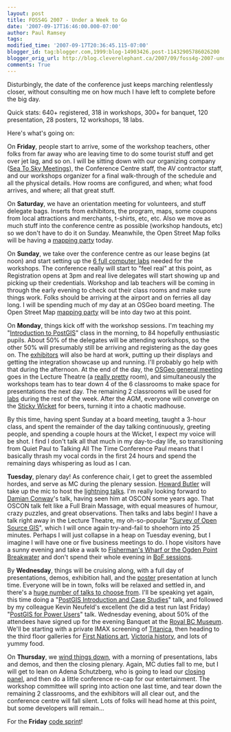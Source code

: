 ```yaml
---
layout: post
title: FOSS4G 2007 - Under a Week to Go
date: '2007-09-17T16:46:00.000-07:00'
author: Paul Ramsey
tags: 
modified_time: '2007-09-17T20:36:45.115-07:00'
blogger_id: tag:blogger.com,1999:blog-14903426.post-11432905786026200
blogger_orig_url: http://blog.cleverelephant.ca/2007/09/foss4g-2007-under-week-to-go.html
comments: True
---
```


Disturbingly, the date of the conference just keeps marching relentlessly closer, without consulting me on how much I have left to complete before the big day.

Quick stats: 640+ registered, 318 in workshops, 300+ for banquet, 120 presentation, 28 posters, 12 workshops, 18 labs.

Here's what's going on:

On <span style="font-weight:bold;">Friday</span>, people start to arrive, some of the workshop teachers, other folks from far away who are leaving time to do some tourist stuff and get over jet lag, and so on. I will be sitting down with our organizing company ([Sea To Sky Meetings](http://www.seatoskymeetings.com/)), the Conference Centre staff, the AV contractor staff, and our workshops organizer for a final walk-through of the schedule and all the physical details. How rooms are configured, and when; what food arrives, and where; all that great stuff.

On <span style="font-weight:bold;">Saturday</span>, we have an orientation meeting for volunteers, and stuff delegate bags.  Inserts from exhibitors, the program, maps, some coupons from local attractions and merchants, t-shirts, etc, etc.  Also we move as much stuff into the conference centre as possible (workshop handouts, etc) so we don't have to do it on Sunday.  Meanwhile, the Open Street Map folks will be having a [mapping party](http://wiki.openstreetmap.org/index.php/Victoria_mapping_party) today.

On <span style="font-weight:bold;">Sunday</span>, we take over the conference centre as our lease begins (at noon) and start setting up the [6 full computer labs](http://2007.foss4g.org/program_overview/monday/) needed for the workshops.  The conference really will start to "feel real" at this point, as Registration opens at 3pm and real live delegates will start showing up and picking up their credentials.  Workshop and lab teachers will be coming in through the early evening to check out their class rooms and make sure things work.  Folks should be arriving at the airport and on ferries all day long.  I will be spending much of my day at an OSGeo board meeting.  The Open Street Map [mapping party](http://wiki.openstreetmap.org/index.php/Victoria_mapping_party) will be into day two at this point.

On <span style="font-weight:bold;">Monday</span>, things kick off with the workshop sessions. I'm teaching my "[Introduction to PostGIS](http://2007.foss4g.org/workshops/W-04/)" class in the morning, to 84 hopefully enthusiastic pupils.  About 50% of the delegates will be attending workshops, so the other 50% will presumably still be arriving and registering as the day goes on.  The [exhibitors](http://2007.foss4g.org/exhibition/) will also be hard at work, putting up their displays and getting the integration showcase up and running.  I'll probably go help with that during the afternoon.  At the end of the day, the [OSGeo general meeting](http://wiki.osgeo.org/index.php/AGM_2007) goes in the Lecture Theatre (a [really pretty](http://victoriaconference.com/tour_theatre.php) room), and simultaneously the workshops team has to tear down 4 of the 6 classrooms to make space for presentations the next day.  The remaining 2 classrooms will be used for [labs](http://2007.foss4g.org/labs/) during the rest of the week.  After the AGM, everyone will converge on the [Sticky Wicket](http://2007.foss4g.org/events/) for beers, turning it into a chaotic madhouse.

By this time, having spent Sunday at a board meeting, taught a 3-hour class, and spent the remainder of the day talking continuously, greeting people, and spending a couple hours at the Wicket, I expect my voice will be shot.  I find I don't talk all that much in my day-to-day life, so transitioning from Quiet Paul to Talking All The Time Conference Paul means that I basically thrash my vocal cords in the first 24 hours and spend the remaining days whispering as loud as I can.

<span style="font-weight:bold;">Tuesday</span>, plenary day! As conference chair, I get to greet the assembled hordes, and serve as MC during the plenary session. [Howard Butler](http://www.hobu.net) will take up the mic to host the [lightning talks](http://2007.foss4g.org/plenaries/#lightning).  I'm really looking forward to [Damian Conway](http://2007.foss4g.org/plenaries/#damianconway)'s talk, having seen him at OSCON some years ago. That OSCON talk felt like a Full Brain Massage, with equal measures of humour, crazy puzzles, and great observations. Then talks and labs begin! I have a talk right away in the Lecture Theatre, my oh-so-popular "[Survey of Open Source GIS](http://2007.foss4g.org/presentations/view.php?abstract_id=136)", which I will once again try-and-fail to shoehorn into 25 minutes. Perhaps I will just collapse in a heap on Tuesday evening, but I imagine I will have one or five business meetings to do. I hope visitors have a sunny evening and take a walk to [Fisherman's Wharf or the Ogden Point Breakwater](http://wiki.osgeo.org/index.php/FOSS4G2007_Tourism#Must-see_places.2C_features.2C_etc.) and don't spend their whole evening in [BoF sessions](http://wiki.osgeo.org/index.php/FOSS4G2007_BOF_Sessions).

By <span style="font-weight:bold;">Wednesday</span>, things will be cruising along, with a full day of presentations, demos, exhibition hall, and the [poster](http://2007.foss4g.org/presentations/posters/) presentation at lunch time.  Everyone will be in town, folks will be relaxed and settled in, and there's a [huge number of talks to choose from](http://2007.foss4g.org/program_overview/wednesday/).  I'll be speaking yet again, this time doing a "[PostGIS Introduction and Case Studies](http://2007.foss4g.org/presentations/view.php?abstract_id=113)" talk, and followed by my colleague Kevin Neufeld's excellent (he did a test run last Friday) "[PostGIS for Power Users](http://2007.foss4g.org/presentations/view.php?abstract_id=117)" talk.  Wednesday evening, about 50% of the attendees have signed up for the evening Banquet at the [Royal BC Museum](http://www.royalbcmuseum.bc.ca/). We'll be starting with a private IMAX screening of [Titanica](http://www.imaxvictoria.com/titanica/), then heading to the third floor galleries for [First Nations art](http://www.royalbcmuseum.bc.ca/First_People_Gall/default.aspx), [Victoria history](http://www.royalbcmuseum.bc.ca/Mod_Hist_Gall/default.aspx), and lots of yummy food.

On <span style="font-weight:bold;">Thursday</span>, we [wind things down](http://2007.foss4g.org/program_overview/thursday/), with a morning of presentations, labs and demos, and then the closing plenary.  Again, MC duties fall to me, but I will get to lean on Adena Schutzberg, who is going to lead our [closing panel](http://2007.foss4g.org/plenaries/#panel), and then do a little conference re-cap for our entertainment.  The workshop committee will spring into action one last time, and tear down the remaining 2 classrooms, and the exhibitors will all clear out, and the conference centre will fall silent.  Lots of folks will head home at this point, but some developers will remain...

For the <span style="font-weight:bold;">Friday</span> [code sprint](http://2007.foss4g.org/code_sprint/)!